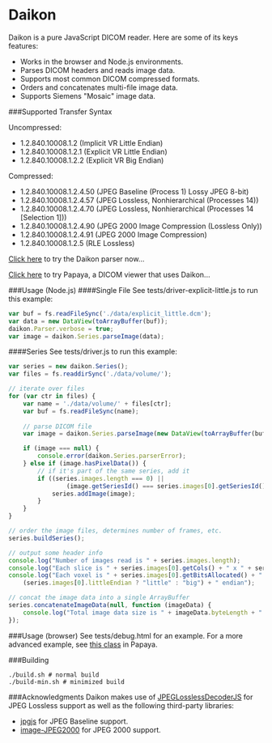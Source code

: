 Daikon 
======

Daikon is a pure JavaScript DICOM reader.  Here are some of its keys features:

- Works in the browser and Node.js environments.
- Parses DICOM headers and reads image data.
- Supports most common DICOM compressed formats.
- Orders and concatenates multi-file image data.
- Supports Siemens "Mosaic" image data.

###Supported Transfer Syntax

Uncompressed:
- 1.2.840.10008.1.2 (Implicit VR Little Endian)
- 1.2.840.10008.1.2.1 (Explicit VR Little Endian)
- 1.2.840.10008.1.2.2 (Explicit VR Big Endian)
 
Compressed:
- 1.2.840.10008.1.2.4.50 (JPEG Baseline (Process 1) Lossy JPEG 8-bit)
- 1.2.840.10008.1.2.4.57 (JPEG Lossless, Nonhierarchical (Processes 14))
- 1.2.840.10008.1.2.4.70 (JPEG Lossless, Nonhierarchical (Processes 14 [Selection 1]))
- 1.2.840.10008.1.2.4.90 (JPEG 2000 Image Compression (Lossless Only))
- 1.2.840.10008.1.2.4.91 (JPEG 2000 Image Compression)
- 1.2.840.10008.1.2.5 (RLE Lossless)

[Click here](http://rii.uthscsa.edu/mango/daikon/index.html) to try the Daikon parser now...

[Click here](http://rii.uthscsa.edu/mango/papaya/index.html) to try Papaya, a DICOM viewer that uses Daikon...

###Usage (Node.js)
####Single File
See tests/driver-explicit-little.js to run this example:
```javascript
var buf = fs.readFileSync('./data/explicit_little.dcm');
var data = new DataView(toArrayBuffer(buf));
daikon.Parser.verbose = true;
var image = daikon.Series.parseImage(data);
```

####Series
See tests/driver.js to run this example:
```javascript
var series = new daikon.Series();
var files = fs.readdirSync('./data/volume/');

// iterate over files
for (var ctr in files) {
    var name = './data/volume/' + files[ctr];
    var buf = fs.readFileSync(name);
    
    // parse DICOM file
    var image = daikon.Series.parseImage(new DataView(toArrayBuffer(buf)));

    if (image === null) {
        console.error(daikon.Series.parserError);
    } else if (image.hasPixelData()) {
        // if it's part of the same series, add it
        if ((series.images.length === 0) || 
                (image.getSeriesId() === series.images[0].getSeriesId())) {
            series.addImage(image);
        }
    }
}

// order the image files, determines number of frames, etc.
series.buildSeries();

// output some header info
console.log("Number of images read is " + series.images.length);
console.log("Each slice is " + series.images[0].getCols() + " x " + series.images[0].getRows());
console.log("Each voxel is " + series.images[0].getBitsAllocated() + " bits, " + 
    (series.images[0].littleEndian ? "little" : "big") + " endian");

// concat the image data into a single ArrayBuffer
series.concatenateImageData(null, function (imageData) {
    console.log("Total image data size is " + imageData.byteLength + " bytes");
});
```
###Usage (browser)
See tests/debug.html for an example.  For a more advanced example, see [this class](https://github.com/rii-mango/Papaya/blob/master/src/js/volume/dicom/header-dicom.js) in Papaya.

###Building
```shell
./build.sh # normal build
./build-min.sh # minimized build
```

###Acknowledgments
Daikon makes use of [JPEGLosslessDecoderJS](https://github.com/rii-mango/JPEGLosslessDecoderJS) for JPEG Lossless support as well as the following third-party libraries:
- [jpgjs](https://github.com/notmasteryet/jpgjs) for JPEG Baseline support.
- [image-JPEG2000](https://github.com/OHIF/image-JPEG2000) for JPEG 2000 support.
